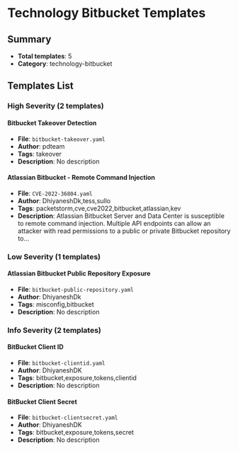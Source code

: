 # Technology Bitbucket Templates

## Summary
- **Total templates**: 5
- **Category**: technology-bitbucket

## Templates List

### High Severity (2 templates)

#### Bitbucket Takeover Detection
- **File**: `bitbucket-takeover.yaml`
- **Author**: pdteam
- **Tags**: takeover
- **Description**: No description

#### Atlassian Bitbucket - Remote Command Injection
- **File**: `CVE-2022-36804.yaml`
- **Author**: DhiyaneshDk,tess,sullo
- **Tags**: packetstorm,cve,cve2022,bitbucket,atlassian,kev
- **Description**: Atlassian Bitbucket Server and Data Center is susceptible to remote command injection. Multiple API endpoints can allow an attacker with read permissions to a public or private Bitbucket repository to...

### Low Severity (1 templates)

#### Atlassian Bitbucket Public Repository Exposure
- **File**: `bitbucket-public-repository.yaml`
- **Author**: DhiyaneshDk
- **Tags**: misconfig,bitbucket
- **Description**: No description

### Info Severity (2 templates)

#### BitBucket Client ID
- **File**: `bitbucket-clientid.yaml`
- **Author**: DhiyaneshDK
- **Tags**: bitbucket,exposure,tokens,clientid
- **Description**: No description

#### BitBucket Client Secret
- **File**: `bitbucket-clientsecret.yaml`
- **Author**: DhiyaneshDK
- **Tags**: bitbucket,exposure,tokens,secret
- **Description**: No description

